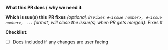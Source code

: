 <!--  Thanks for sending a pull request! Here are some tips for you:
1. If this is your first time, check our contributor guidelines: https://www.kubeflow.org/docs/about/contributing
2. To know more about Training Operator, check the developer guide:
    https://github.com/kubeflow/training-operator/blob/master/CONTRIBUTING.md
3. If you want *faster* PR reviews, check how: https://git.k8s.io/community/contributors/guide/pull-requests.md#best-practices-for-faster-reviews
-->

**What this PR does / why we need it**:

**Which issue(s) this PR fixes** _(optional, in `Fixes #<issue number>, #<issue number>, ...` format, will close the issue(s) when PR gets merged)_:
Fixes #

**Checklist:**

- [ ] [Docs](https://www.kubeflow.org/docs/components/training/) included if any changes are user facing
